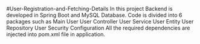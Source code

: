 #User-Registration-and-Fetching-Details
In this project Backend is developed in Spring Boot and MySQL Database.
Code is divided into 6 packages such as 
Main User
User Controller
User Service
User Entity
User Repository
User Security Configuration
All the required dependencies are injected into pom.xml file in application.

